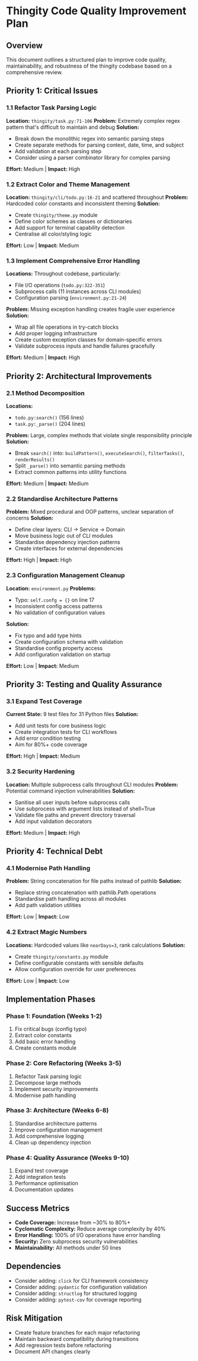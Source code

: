 # Thingity Code Quality Improvement Plan

## Overview

This document outlines a structured plan to improve code quality, maintainability, and robustness of the thingity codebase based on a comprehensive review.

## Priority 1: Critical Issues

### 1.1 Refactor Task Parsing Logic

**Location:** `thingity/task.py:71-106`
**Problem:** Extremely complex regex pattern that's difficult to maintain and debug
**Solution:**
- Break down the monolithic regex into semantic parsing steps
- Create separate methods for parsing context, date, time, and subject
- Add validation at each parsing step
- Consider using a parser combinator library for complex parsing

**Effort:** Medium | **Impact:** High

### 1.2 Extract Color and Theme Management

**Location:** `thingity/cli/todo.py:16-21` and scattered throughout
**Problem:** Hardcoded color constants and inconsistent theming
**Solution:**
- Create `thingity/theme.py` module
- Define color schemes as classes or dictionaries
- Add support for terminal capability detection
- Centralise all color/styling logic

**Effort:** Low | **Impact:** Medium

### 1.3 Implement Comprehensive Error Handling

**Locations:** Throughout codebase, particularly:
- File I/O operations (`todo.py:322-351`)
- Subprocess calls (11 instances across CLI modules)
- Configuration parsing (`environment.py:21-24`)

**Problem:** Missing exception handling creates fragile user experience
**Solution:**
- Wrap all file operations in try-catch blocks
- Add proper logging infrastructure
- Create custom exception classes for domain-specific errors
- Validate subprocess inputs and handle failures gracefully

**Effort:** Medium | **Impact:** High

## Priority 2: Architectural Improvements

### 2.1 Method Decomposition

**Locations:**
- `todo.py:search()` (156 lines)
- `task.py:_parse()` (204 lines)

**Problem:** Large, complex methods that violate single responsibility principle
**Solution:**
- Break `search()` into: `buildPattern()`, `executeSearch()`, `filterTasks()`, `renderResults()`
- Split `_parse()` into semantic parsing methods
- Extract common patterns into utility functions

**Effort:** Medium | **Impact:** Medium

### 2.2 Standardise Architecture Patterns

**Problem:** Mixed procedural and OOP patterns, unclear separation of concerns
**Solution:**
- Define clear layers: CLI → Service → Domain
- Move business logic out of CLI modules
- Standardise dependency injection patterns
- Create interfaces for external dependencies

**Effort:** High | **Impact:** High

### 2.3 Configuration Management Cleanup

**Location:** `environment.py`
**Problems:**
- Typo: `self.confg = {}` on line 17
- Inconsistent config access patterns
- No validation of configuration values

**Solution:**
- Fix typo and add type hints
- Create configuration schema with validation
- Standardise config property access
- Add configuration validation on startup

**Effort:** Low | **Impact:** Medium

## Priority 3: Testing and Quality Assurance

### 3.1 Expand Test Coverage

**Current State:** 9 test files for 31 Python files
**Solution:**
- Add unit tests for core business logic
- Create integration tests for CLI workflows
- Add error condition testing
- Aim for 80%+ code coverage

**Effort:** High | **Impact:** Medium

### 3.2 Security Hardening

**Location:** Multiple subprocess calls throughout CLI modules
**Problem:** Potential command injection vulnerabilities
**Solution:**
- Sanitise all user inputs before subprocess calls
- Use subprocess with argument lists instead of shell=True
- Validate file paths and prevent directory traversal
- Add input validation decorators

**Effort:** Medium | **Impact:** High

## Priority 4: Technical Debt

### 4.1 Modernise Path Handling

**Problem:** String concatenation for file paths instead of pathlib
**Solution:**
- Replace string concatenation with pathlib.Path operations
- Standardise path handling across all modules
- Add path validation utilities

**Effort:** Low | **Impact:** Low

### 4.2 Extract Magic Numbers

**Locations:** Hardcoded values like `nearDays=3`, rank calculations
**Solution:**
- Create `thingity/constants.py` module
- Define configurable constants with sensible defaults
- Allow configuration override for user preferences

**Effort:** Low | **Impact:** Low

## Implementation Phases

### Phase 1: Foundation (Weeks 1-2)

1. Fix critical bugs (config typo)
2. Extract color constants
3. Add basic error handling
4. Create constants module

### Phase 2: Core Refactoring (Weeks 3-5)

1. Refactor Task parsing logic
2. Decompose large methods
3. Implement security improvements
4. Modernise path handling

### Phase 3: Architecture (Weeks 6-8)

1. Standardise architecture patterns
2. Improve configuration management
3. Add comprehensive logging
4. Clean up dependency injection

### Phase 4: Quality Assurance (Weeks 9-10)

1. Expand test coverage
2. Add integration tests
3. Performance optimisation
4. Documentation updates

## Success Metrics

- **Code Coverage:** Increase from ~30% to 80%+
- **Cyclomatic Complexity:** Reduce average complexity by 40%
- **Error Handling:** 100% of I/O operations have error handling
- **Security:** Zero subprocess security vulnerabilities
- **Maintainability:** All methods under 50 lines

## Dependencies

- Consider adding: `click` for CLI framework consistency
- Consider adding: `pydantic` for configuration validation
- Consider adding: `structlog` for structured logging
- Consider adding: `pytest-cov` for coverage reporting

## Risk Mitigation

- Create feature branches for each major refactoring
- Maintain backward compatibility during transitions
- Add regression tests before refactoring
- Document API changes clearly
